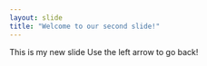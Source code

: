 ```yaml
---
layout: slide
title: "Welcome to our second slide!"
---
```

This is my new slide
Use the left arrow to go back!
